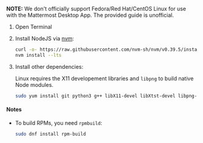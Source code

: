 **NOTE:** We don't officially support Fedora/Red Hat/CentOS Linux for use with the Mattermost Desktop App. The provided guide is unofficial.

1. Open Terminal
2. Install NodeJS via [nvm](https://github.com/nvm-sh/nvm#installing-and-updating):

    ```sh
    curl -o- https://raw.githubusercontent.com/nvm-sh/nvm/v0.39.5/install.sh | bash
    nvm install --lts
    ```

3. Install other dependencies:

    Linux requires the X11 developement libraries and `libpng` to build native Node modules.

    ```sh
    sudo yum install git python3 g++ libX11-devel libXtst-devel libpng-devel
    ```

#### Notes
* To build RPMs, you need `rpmbuild`:

    ```sh
    sudo dnf install rpm-build
    ```

